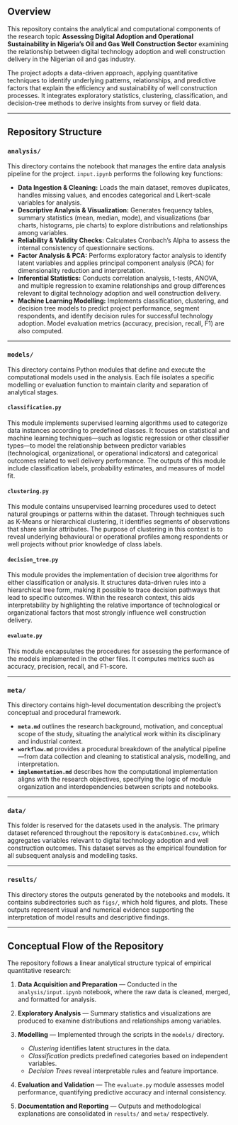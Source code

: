 ## Overview

This repository contains the analytical and computational components of the research topic **Assessing Digital Adoption and Operational Sustainability in Nigeria’s Oil and Gas Well Construction Sector** examining the relationship between digital technology adoption and well construction delivery in the Nigerian oil and gas industry.

The project adopts a data-driven approach, applying quantitative techniques to identify underlying patterns, relationships, and predictive factors that explain the efficiency and sustainability of well construction processes. It integrates exploratory statistics, clustering, classification, and decision-tree methods to derive insights from survey or field data.

---

## Repository Structure

### `analysis/`

This directory contains the notebook that manages the entire data analysis pipeline for the project.
`input.ipynb` performs the following key functions:

- **Data Ingestion & Cleaning:** Loads the main dataset, removes duplicates, handles missing values, and encodes categorical and Likert-scale variables for analysis.
- **Descriptive Analysis & Visualization:** Generates frequency tables, summary statistics (mean, median, mode), and visualizations (bar charts, histograms, pie charts) to explore distributions and relationships among variables.
- **Reliability & Validity Checks:** Calculates Cronbach’s Alpha to assess the internal consistency of questionnaire sections.
- **Factor Analysis & PCA:** Performs exploratory factor analysis to identify latent variables and applies principal component analysis (PCA) for dimensionality reduction and interpretation.
- **Inferential Statistics:** Conducts correlation analysis, t-tests, ANOVA, and multiple regression to examine relationships and group differences relevant to digital technology adoption and well construction delivery.
- **Machine Learning Modelling:** Implements classification, clustering, and decision tree models to predict project performance, segment respondents, and identify decision rules for successful technology adoption. Model evaluation metrics (accuracy, precision, recall, F1) are also computed.

---

### `models/`

This directory contains Python modules that define and execute the computational models used in the analysis. Each file isolates a specific modelling or evaluation function to maintain clarity and separation of analytical stages.

#### `classification.py`

This module implements supervised learning algorithms used to categorize data instances according to predefined classes.
It focuses on statistical and machine learning techniques—such as logistic regression or other classifier types—to model the relationship between predictor variables (technological, organizational, or operational indicators) and categorical outcomes related to well delivery performance.
The outputs of this module include classification labels, probability estimates, and measures of model fit.

#### `clustering.py`

This module contains unsupervised learning procedures used to detect natural groupings or patterns within the dataset.
Through techniques such as K-Means or hierarchical clustering, it identifies segments of observations that share similar attributes.
The purpose of clustering in this context is to reveal underlying behavioural or operational profiles among respondents or well projects without prior knowledge of class labels.

#### `decision_tree.py`

This module provides the implementation of decision tree algorithms for either classification or analysis.
It structures data-driven rules into a hierarchical tree form, making it possible to trace decision pathways that lead to specific outcomes.
Within the research context, this aids interpretability by highlighting the relative importance of technological or organizational factors that most strongly influence well construction delivery.

#### `evaluate.py`

This module encapsulates the procedures for assessing the performance of the models implemented in the other files.
It computes metrics such as accuracy, precision, recall, and F1-score.

---

### `meta/`

This directory contains high-level documentation describing the project’s conceptual and procedural framework.

* **`meta.md`** outlines the research background, motivation, and conceptual scope of the study, situating the analytical work within its disciplinary and industrial context.
* **`workflow.md`** provides a procedural breakdown of the analytical pipeline—from data collection and cleaning to statistical analysis, modelling, and interpretation.
* **`implementation.md`** describes how the computational implementation aligns with the research objectives, specifying the logic of module organization and interdependencies between scripts and notebooks.

---

### `data/`

This folder is reserved for the datasets used in the analysis.
The primary dataset referenced throughout the repository is `dataCombined.csv`, which aggregates variables relevant to digital technology adoption and well construction outcomes.
This dataset serves as the empirical foundation for all subsequent analysis and modelling tasks.

---

### `results/`

This directory stores the outputs generated by the notebooks and models.
It contains subdirectories such as `figs/`, which hold figures, and plots.
These outputs represent visual and numerical evidence supporting the interpretation of model results and descriptive findings.

---


## Conceptual Flow of the Repository

The repository follows a linear analytical structure typical of empirical quantitative research:

1. **Data Acquisition and Preparation** — Conducted in the `analysis/input.ipynb` notebook, where the raw data is cleaned, merged, and formatted for analysis.
2. **Exploratory Analysis** — Summary statistics and visualizations are produced to examine distributions and relationships among variables.
3. **Modelling** — Implemented through the scripts in the `models/` directory.

   * *Clustering* identifies latent structures in the data.
   * *Classification* predicts predefined categories based on independent variables.
   * *Decision Trees* reveal interpretable rules and feature importance.
4. **Evaluation and Validation** — The `evaluate.py` module assesses model performance, quantifying predictive accuracy and internal consistency.
5. **Documentation and Reporting** — Outputs and methodological explanations are consolidated in `results/` and `meta/` respectively.



